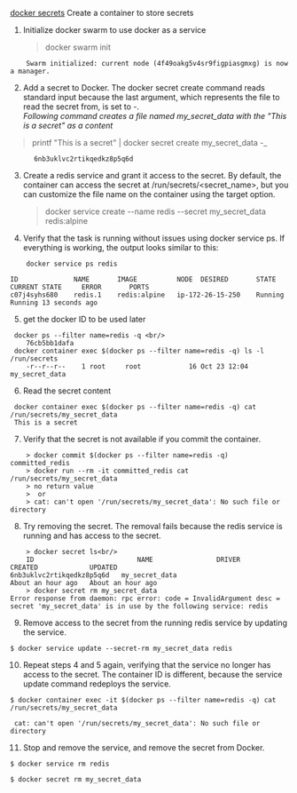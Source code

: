 
[docker secrets](https://docs.docker.com/engine/swarm/secrets/)
Create a container to store secrets
1. Initialize docker swarm to use docker as a service
    > docker swarm init <br/>
```
    Swarm initialized: current node (4f49oakg5v4sr9figpiasgmxg) is now a manager.
```
2. Add a secret to Docker. The docker secret create command reads standard input because the last argument, which represents the file to read the secret from, is set to -.<br/>
    _Following command creates a file named my_secret_data with the "This is a secret" as a content_
>  printf "This is a secret" | docker secret create my_secret_data -_<br/>
```
      6nb3uklvc2rtikqedkz8p5q6d
```
3. Create a redis service and grant it access to the secret. By default, the container can access the secret at /run/secrets/<secret_name>, but you can customize the file name on the container using the target option.
    > docker service  create --name redis --secret my_secret_data redis:alpine
4. Verify that the task is running without issues using docker service ps. If everything is working, the output looks similar to this:
```
    docker service ps redis

ID              NAME       IMAGE          NODE  DESIRED       STATE    CURRENT STATE     ERROR       PORTS
c07j4syhs680    redis.1    redis:alpine   ip-172-26-15-250    Running  Running 13 seconds ago
```
5. get the docker ID to be used later
```
 docker ps --filter name=redis -q <br/>
    76cb5bb1dafa
 docker container exec $(docker ps --filter name=redis -q) ls -l /run/secrets
    -r--r--r--    1 root     root            16 Oct 23 12:04 my_secret_data
```
6. Read the secret content
```
 docker container exec $(docker ps --filter name=redis -q) cat /run/secrets/my_secret_data
 This is a secret
```
7. Verify that the secret is not available if you commit the container.
```
    > docker commit $(docker ps --filter name=redis -q) committed_redis
    > docker run --rm -it committed_redis cat /run/secrets/my_secret_data
    > no return value 
    >  or 
    > cat: can't open '/run/secrets/my_secret_data': No such file or directory
```
8. Try removing the secret. The removal fails because the redis service is running and has access to the secret.
```
    > docker secret ls<br/>
    ID                          NAME                DRIVER              CREATED             UPDATED
6nb3uklvc2rtikqedkz8p5q6d   my_secret_data                          About an hour ago   About an hour ago
    > docker secret rm my_secret_data
Error response from daemon: rpc error: code = InvalidArgument desc = secret 'my_secret_data' is in use by the following service: redis
```
9. Remove access to the secret from the running redis service by updating the service.
```
$ docker service update --secret-rm my_secret_data redis
```
10. Repeat steps 4 and 5 again, verifying that the service no longer has access to the secret. The container ID is different, because the service update command redeploys the service.
```
$ docker container exec -it $(docker ps --filter name=redis -q) cat /run/secrets/my_secret_data
  
 cat: can't open '/run/secrets/my_secret_data': No such file or directory
```
11. Stop and remove the service, and remove the secret from Docker.
```
$ docker service rm redis
 
$ docker secret rm my_secret_data
```